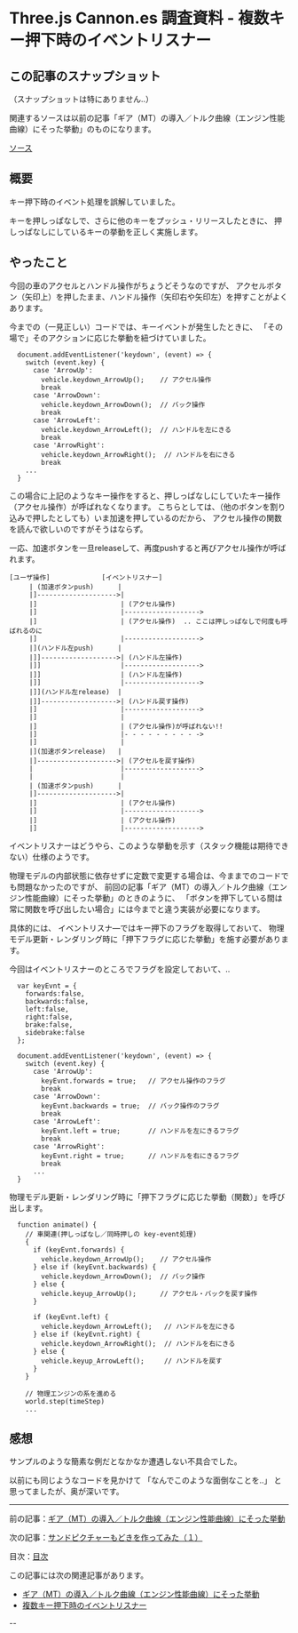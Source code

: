 # Three.js Cannon.es 調査資料 - 複数キー押下時のイベントリスナー

## この記事のスナップショット

（スナップショットは特にありません..）

関連するソースは以前の記事「ギア（MT）の導入／トルク曲線（エンジン性能曲線）にそった挙動」のものになります。

[ソース](032/)

## 概要

キー押下時のイベント処理を誤解していました。

キーを押しっぱなしで、さらに他のキーをプッシュ・リリースしたときに、
押しっぱなしにしているキーの挙動を正しく実施します。


## やったこと

今回の車のアクセルとハンドル操作がちょうどそうなのですが、
アクセルボタン（矢印上）を押したまま、ハンドル操作（矢印右や矢印左）を押すことがよくあります。

今までの（一見正しい）コードでは、キーイベントが発生したときに、
「その場で」そのアクションに応じた挙動を紐づけていました。

```js:今までの（一見正しい）コード
  document.addEventListener('keydown', (event) => {
    switch (event.key) {
      case 'ArrowUp':
        vehicle.keydown_ArrowUp();    // アクセル操作
        break
      case 'ArrowDown':
        vehicle.keydown_ArrowDown();  // バック操作
        break
      case 'ArrowLeft':
        vehicle.keydown_ArrowLeft();  // ハンドルを左にきる
        break
      case 'ArrowRight':
        vehicle.keydown_ArrowRight();  // ハンドルを右にきる
        break
    ...
  }
```

この場合に上記のようなキー操作をすると、押しっぱなしにしていたキー操作（アクセル操作）が呼ばれなくなります。
こちらとしては、（他のボタンを割り込みで押したとしても）いま加速を押しているのだから、
アクセル操作の関数を読んで欲しいのですがそうはならず。

一応、加速ボタンを一旦releaseして、再度pushすると再びアクセル操作が呼ばれます。

```fig:シーケンス図っぽいもの
[ユーザ操作]             [イベントリスナー]
     | (加速ボタンpush)      |
     |]-------------------->|
     |]                     | (アクセル操作)
     |]                     |------------------->
     |]                     | (アクセル操作)  .. ここは押しっぱなしで何度も呼ばれるのに
     |]                     |------------------->
     |](ハンドル左push)      |
     |]]------------------->| (ハンドル左操作)
     |]]                    |------------------->
     |]]                    | (ハンドル左操作)
     |]]                    |------------------->
     |]](ハンドル左release)  |
     |]]------------------->| (ハンドル戻す操作)
     |]                     |------------------->
     |]                     |
     |]                     | (アクセル操作)が呼ばれない!!
     |]                     |- - - - - - - - - ->
     |]                     |
     |](加速ボタンrelease)   |
     |]-------------------->| (アクセルを戻す操作)
     |                      |------------------->
     |                      |
     | (加速ボタンpush)      |
     |]-------------------->|
     |]                     | (アクセル操作)
     |]                     |------------------->
     |]                     | (アクセル操作)
     |]                     |------------------->
```

イベントリスナーはどうやら、このような挙動を示す（スタック機能は期待できない）仕様のようです。


物理モデルの内部状態に依存せずに定数で変更する場合は、今ままでのコードでも問題なかったのですが、
前回の記事「ギア（MT）の導入／トルク曲線（エンジン性能曲線）にそった挙動」のときのように、
「ボタンを押下している間は常に関数を呼び出したい場合」には今までと違う実装が必要になります。

具体的には、
イベントリスナ―ではキー押下のフラグを取得しておいて、
物理モデル更新・レンダリング時に「押下フラグに応じた挙動」を施す必要があります。

今回はイベントリスナーのところでフラグを設定しておいて、..  

```js:修正コード（イベントリスナー部分）
  var keyEvnt = {
    forwards:false,
    backwards:false,
    left:false,
    right:false,
    brake:false,
    sidebrake:false
  };

  document.addEventListener('keydown', (event) => {
    switch (event.key) {
      case 'ArrowUp':
        keyEvnt.forwards = true;   // アクセル操作のフラグ
        break
      case 'ArrowDown':
        keyEvnt.backwards = true;  // バック操作のフラグ
        break
      case 'ArrowLeft':
        keyEvnt.left = true;       // ハンドルを左にきるフラグ
        break
      case 'ArrowRight':
        keyEvnt.right = true;      // ハンドルを右にきるフラグ
        break
      ...
  }
```

物理モデル更新・レンダリング時に「押下フラグに応じた挙動（関数）」を呼び出します。

```js:修正コード（レンダリング部分）
  function animate() {
    // 車関連(押しっぱなし／同時押しの key-event処理)
    {
      if (keyEvnt.forwards) {
        vehicle.keydown_ArrowUp();    // アクセル操作
      } else if (keyEvnt.backwards) {
        vehicle.keydown_ArrowDown();  // バック操作
      } else {
        vehicle.keyup_ArrowUp();      // アクセル・バックを戻す操作
      }

      if (keyEvnt.left) {
        vehicle.keydown_ArrowLeft();   // ハンドルを左にきる
      } else if (keyEvnt.right) {
        vehicle.keydown_ArrowRight();  // ハンドルを右にきる
      } else {
        vehicle.keyup_ArrowLeft();     // ハンドルを戻す
      }
    }

    // 物理エンジンの系を進める
    world.step(timeStep)
    ...
```

## 感想

サンプルのような簡素な例だとなかなか遭遇しない不具合でした。

以前にも同じようなコードを見かけて
「なんでこのような面倒なことを..」
と思ってましたが、奥が深いです。



------------------------------------------------------------

前の記事：[ギア（MT）の導入／トルク曲線（エンジン性能曲線）にそった挙動](032.md)

次の記事：[サンドピクチャーもどきを作ってみた（１）](034.md)


目次：[目次](000.md)

この記事には次の関連記事があります。

- [ギア（MT）の導入／トルク曲線（エンジン性能曲線）にそった挙動](032.md)
- [複数キー押下時のイベントリスナー](033.md)

--